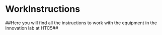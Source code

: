 # WorkInstructions
##Here you will find all the instructions to work with the equipment in the Innovation lab at HTC5##


